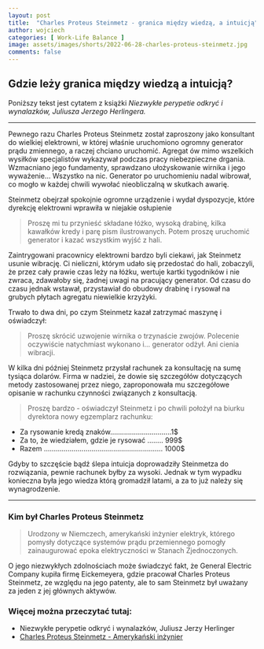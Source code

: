 ```yaml
---
layout: post
title:  "Charles Proteus Steinmetz - granica między wiedzą, a intuicją"
author: wojciech
categories: [ Work-Life Balance ]
image: assets/images/shorts/2022-06-28-charles-proteus-steinmetz.jpg
comments: false
---
```


## Gdzie leży granica między wiedzą a intuicją?

Poniższy tekst jest cytatem z książki _Niezwykłe perypetie odkryć i wynalazków, Juliusza Jerzego Herlingera._

***

Pewnego razu Charles Proteus Steinmetz został zaproszony jako konsultant do wielkiej elektrowni, w której właśnie
uruchomiono ogromny generator prądu zmiennego, a raczej chciano uruchomić. Agregat ów mimo wszelkich wysiłków
specjalistów wykazywał podczas pracy niebezpieczne drgania. Wzmacniano jego fundamenty, sprawdzano ułożyskowanie wirnika
i jego wyważenie... Wszystko na nic. Generator po uruchomieniu nadal wibrował, co mogło w każdej chwili wywołać
nieobliczalną w skutkach awarię.

Steinmetz obejrzał spokojnie ogromne urządzenie i wydał dyspozycje, które dyrekcję elektrowni wprawiła w niejakie
osłupienie

> Proszę mi tu przynieść składane łóżko, wysoką drabinę, kilka kawałków kredy i parę pism ilustrowanych. Potem proszę
> uruchomić generator i kazać wszystkim wyjść z hali.

Zaintrygowani pracownicy elektrowni bardzo byli ciekawi, jak Steinmetz usunie wibrację. Ci nieliczni, którym udało się
przedostać do hali, zobaczyli, że przez cały prawie czas leży na łóżku, wertuje kartki tygodników i nie zwraca,
zdawałoby się, żadnej uwagi na pracujący generator. Od czasu do czasu jednak wstawał, przystawiał do obudowy drabinę i
rysował na grubych płytach agregatu niewielkie krzyżyki.

Trwało to dwa dni, po czym Steinmetz kazał zatrzymać maszynę i oświadczył:
> Proszę skrócić uzwojenie wirnika o trzynaście zwojów.
> Polecenie oczywiście natychmiast wykonano i… generator odżył. Ani cienia wibracji.

W kilka dni później Steinmetz przysłał rachunek za konsultację na sumę tysiąca dolarów. Firma w nadziei, że dowie się
szczegółów dotyczących metody zastosowanej przez niego, zaproponowała mu szczegółowe opisanie w rachunku czynności
związanych z konsultacją.

> Proszę bardzo - oświadczył Steinmetz i po chwili położył na biurku dyrektora nowy egzemplarz rachunku:

* Za rysowanie kredą znaków...............................1$
* Za to, że wiedziałem, gdzie je rysować ........ 999$
* Razem ............................................................ 1000$

Gdyby to szczęście bądź ślepa intuicja doprowadziły Steinmetza do rozwiązania, pewnie rachunek byłby za wysoki. Jednak w
tym wypadku konieczna była jego wiedza którą gromadził latami, a za to już należy się wynagrodzenie.

***

### Kim był Charles Proteus Steinmetz

> Urodzony w Niemczech, amerykański inżynier elektryk, którego pomysły dotyczące systemów prądu przemiennego pomogły
zainaugurować epoka elektryczności w Stanach Zjednoczonych.

O jego niezwykłych zdolnościach może świadczyć fakt, że General Electric Company kupiła firmę Eickemeyera, gdzie
pracował Charles Proteus Steinmetz, ze względu na jego patenty, ale to sam Steinmetz był uważany za jeden z jej głównych
aktywów.

### Więcej można przeczytać tutaj:

- Niezwykłe perypetie odkryć i wynalazków, Juliusz Jerzy Herlinger
- [Charles Proteus Steinmetz - Amerykański inżynier](https://delphipages.live/pl/rozne/charles-proteus-steinmetz)






